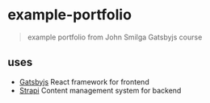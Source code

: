 # example-portfolio

> example portfolio from John Smilga Gatsbyjs course

## uses

- [Gatsbyjs](https://www.gatsbyjs.com/) React framework for frontend
- [Strapi](https://strapi.io/) Content management system for backend
